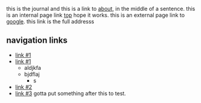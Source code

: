 this is the journal
and this is a link to [about]({about}), in the middle of a sentence.
this is an internal page link [top](#) hope it works.
this is an external page link to [google](http://www.google.com).
this link [](http://www.google.com) is the full addresss

## navigation links

- [link #1]({index})
- [link #1]({indexes})
  - aldjkfa
  - bjdflaj
    - s
- [link #2]({journal})
- [link #3]({about})
gotta put something after this to test.